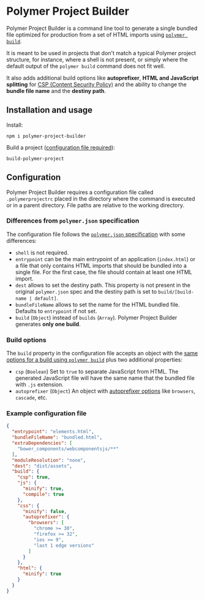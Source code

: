 # Polymer Project Builder

Polymer Project Builder is a command line tool to generate a single bundled file optimized for production from a set of HTML imports using [`polymer build`](https://polymer-library.polymer-project.org/2.0/docs/apps/build-for-production). 

It is meant to be used in projects that don't match a typical Polymer project structure, for instance, where a shell is not present, or simply where the default output of the `polymer build` command does not fit well.

It also adds additional build options like **autoprefixer**, **HTML and JavaScript splitting** for [CSP (Content Security Policy)](https://developers.google.com/web/fundamentals/security/csp/) and the ability to change the **bundle file name** and the **destiny path**.

## Installation and usage

Install:

```
npm i polymer-project-builder
```

Build a project ([configuration file required](#configuration)):

```
build-polymer-project
```

## Configuration

Polymer Project Builder requires a configuration file called `.polymerprojectrc` placed in the directory where the command is executed or in a parent directory. File paths are relative to the working directory.

### Differences from `polymer.json` specification

The configuration file follows the [`polymer.json` specification](https://polymer-library.polymer-project.org/2.0/docs/tools/polymer-json) with some differences:

- `shell` is not required.
- `entrypoint` can be the main entrypoint of an application (`index.html`) or a file that only contains HTML imports that should be bundled into a single file. For the first case, the file should contain at least one HTML import.
- `dest` allows to set the destiny path. This property is not present in the original `polymer.json` spec and the destiny path is set to `build/[build-name | default]`.
- `bundleFileName` allows to set the name for the HTML bundled file. Defaults to `entrypoint` if not set.
- `build` (`Object`) instead of `builds` (`Array`). Polymer Project Builder generates **only one build**.

### Build options

The `build` property in the configuration file accepts an object with the [same options for a build using `polymer build`](https://polymer-library.polymer-project.org/2.0/docs/tools/polymer-json#builds) plus two additional properties:

- `csp` (`Boolean`) Set to `true` to separate JavaScript from HTML. The generated JavaScript file will have the same name that the bundled file with `.js` extension.
- `autoprefixer` (`Object`) An object with [autoprefixer options](https://github.com/postcss/autoprefixer#options) like `browsers`, `cascade`, etc.

### Example configuration file

```json
{
  "entrypoint": "elements.html",
  "bundleFileName": "bundled.html",
  "extraDependencies": [
    "bower_components/webcomponentsjs/**"
  ],
  "moduleResolution": "none",
  "dest": "dist/assets",
  "build": {
    "csp": true,
    "js": {
      "minify": true,
      "compile": true
    },
    "css": {
      "minify": false,
      "autoprefixer": {
        "browsers": [
          "chrome >= 30",
          "firefox >= 32",
          "ios >= 9",
          "last 1 edge versions"
        ]
      }
    },
    "html": {
      "minify": true
    }
  }
}
```
